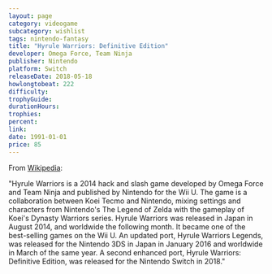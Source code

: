 ```yaml
---
layout: page
category: videogame
subcategory: wishlist
tags: nintendo-fantasy
title: "Hyrule Warriors: Definitive Edition"
developer: Omega Force, Team Ninja
publisher: Nintendo
platform: Switch
releaseDate: 2018-05-18
howlongtobeat: 222
difficulty:
trophyGuide:
durationHours:
trophies:
percent:
link:
date: 1991-01-01
price: 85
---
```


From [Wikipedia](https://en.wikipedia.org/wiki/Hyrule_Warriors):

"Hyrule Warriors is a 2014 hack and slash game developed by Omega Force and Team Ninja and published by Nintendo for the Wii U. The game is a collaboration between Koei Tecmo and Nintendo, mixing settings and characters from Nintendo's The Legend of Zelda with the gameplay of Koei's Dynasty Warriors series. Hyrule Warriors was released in Japan in August 2014, and worldwide the following month. It became one of the best-selling games on the Wii U. An updated port, Hyrule Warriors Legends, was released for the Nintendo 3DS in Japan in January 2016 and worldwide in March of the same year. A second enhanced port, Hyrule Warriors: Definitive Edition, was released for the Nintendo Switch in 2018."
